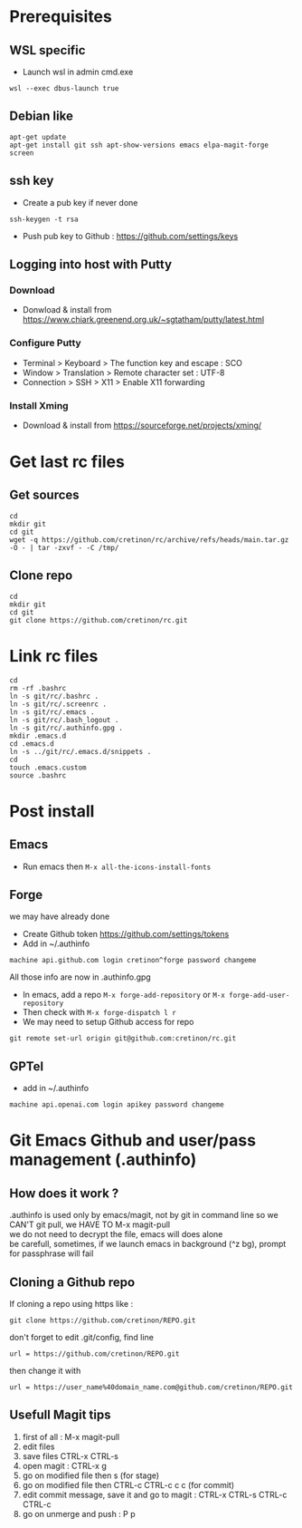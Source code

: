 # Prerequisites
## WSL specific
* Launch wsl in admin cmd.exe
``` shell
wsl --exec dbus-launch true
```
## Debian like
``` shell
apt-get update
apt-get install git ssh apt-show-versions emacs elpa-magit-forge screen
```
## ssh key
* Create a pub key if never done
``` shell
ssh-keygen -t rsa
```
* Push pub key to Github : https://github.com/settings/keys
## Logging into host with Putty
### Download
* Donwload & install from https://www.chiark.greenend.org.uk/~sgtatham/putty/latest.html
### Configure Putty
* Terminal > Keyboard > The function key and escape : SCO
* Window > Translation > Remote character set : UTF-8
* Connection > SSH > X11 > Enable X11 forwarding
### Install Xming
* Download & install from https://sourceforge.net/projects/xming/
# Get last rc files
## Get sources
``` shell
cd
mkdir git
cd git
wget -q https://github.com/cretinon/rc/archive/refs/heads/main.tar.gz -O - | tar -zxvf - -C /tmp/
```
## Clone repo
``` shell
cd
mkdir git
cd git
git clone https://github.com/cretinon/rc.git
```
# Link rc files
``` shell
cd
rm -rf .bashrc
ln -s git/rc/.bashrc .
ln -s git/rc/.screenrc .
ln -s git/rc/.emacs .
ln -s git/rc/.bash_logout .
ln -s git/rc/.authinfo.gpg .
mkdir .emacs.d
cd .emacs.d
ln -s ../git/rc/.emacs.d/snippets .
cd
touch .emacs.custom
source .bashrc
```
# Post install
## Emacs
* Run emacs then ```M-x all-the-icons-install-fonts```
## Forge
we may have already done
* Create Github token https://github.com/settings/tokens
* Add in ~/.authinfo
```
machine api.github.com login cretinon^forge password changeme
```
All those info are now in .authinfo.gpg
* In emacs, add a repo
```M-x forge-add-repository``` or ```M-x forge-add-user-repository ```
* Then check with
```M-x forge-dispatch l r```
* We may need to setup Github access for repo
``` shell
git remote set-url origin git@github.com:cretinon/rc.git
```
## GPTel
* add in ~/.authinfo
```
machine api.openai.com login apikey password changeme
```
# Git Emacs Github and user/pass management (.authinfo)
## How does it work ?
.authinfo is used only by emacs/magit, not by git in command line so we CAN'T git pull, we HAVE TO M-x magit-pull\
we do not need to decrypt the file, emacs will does alone\
be carefull, sometimes, if we launch emacs in background (^z bg), prompt for passphrase will fail
## Cloning a Github repo
If cloning a repo using https like :

``` shell
git clone https://github.com/cretinon/REPO.git
```
don't forget to edit .git/config, find line

```
url = https://github.com/cretinon/REPO.git
```
then change it with
```
url = https://user_name%40domain_name.com@github.com/cretinon/REPO.git
```
## Usefull Magit tips
1. first of all : M-x magit-pull
2. edit files
3. save files CTRL-x CTRL-s
4. open magit : CTRL-x g
5. go on modified file then s (for stage)
6. go on modified file then CTRL-c CTRL-c c c (for commit)
7. edit commit message, save it and go to magit : CTRL-x CTRL-s CTRL-c CTRL-c
8. go on unmerge and push : P p
